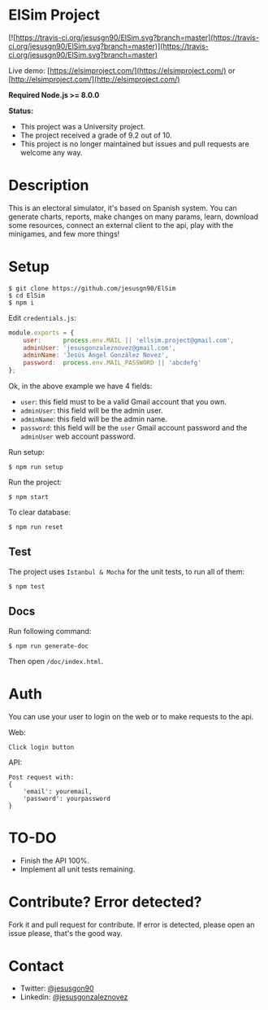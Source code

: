 # ElSim Project

[![https://travis-ci.org/jesusgn90/ElSim.svg?branch=master](https://travis-ci.org/jesusgn90/ElSim.svg?branch=master)](https://travis-ci.org/jesusgn90/ElSim.svg?branch=master)

Live demo: [https://elsimproject.com/](https://elsimproject.com/) or [http://elsimproject.com/](http://elsimproject.com/)

__Required Node.js >= 8.0.0__

__Status:__ 

- This project was a University project. 
- The project received a grade of 9.2 out of 10.
- This project is no longer maintained but issues and pull requests are welcome any way.  

# Description

This is an electoral simulator, it's based on Spanish system. You can generate charts, reports, make changes on many params, learn, download some resources, connect an external client to the api, play with the minigames, and few more things!

# Setup

    $ git clone https://github.com/jesusgn90/ElSim 
    $ cd ElSim
    $ npm i

Edit `credentials.js`:

```js
module.exports = {
    user:      process.env.MAIL || 'ellsim.project@gmail.com',
    adminUser: 'jesusgonzaleznovez@gmail.com',
    adminName: 'Jesús Ángel González Novez',
    password:  process.env.MAIL_PASSWORD || 'abcdefg'
};
```

Ok, in the above example we have 4 fields:

- `user`:      this field must to be a valid Gmail account that you own.
- `adminUser`: this field will be the admin user.
- `adminName`: this field will be the admin name.
- `password`:  this field will be the `user` Gmail account password and the `adminUser` web account password.

Run setup:

    $ npm run setup

Run the project:

    $ npm start

To clear database:

    $ npm run reset

## Test

The project uses `Istanbul & Mocha` for the unit tests, to run all of them:

    $ npm test

## Docs

Run following command: 

    $ npm run generate-doc    

Then open `/doc/index.html`.
        
 
# Auth   
   
You can use your user to login on the web or to make requests to the api. 

Web:

    Click login button

API:

    Post request with:
    {
        'email': youremail,
        'password': yourpassword
    }
    
# TO-DO

- Finish the API 100%.
- Implement all unit tests remaining.

# Contribute? Error detected? 

Fork it and pull request for contribute. If error is detected, please open an issue please, that's the good way.

# Contact

* Twitter: [@jesusgon90](https://twitter.com/jesusgon90)
* Linkedin: [@jesusgonzaleznovez](https://www.linkedin.com/in/jesusgonzaleznovez)

